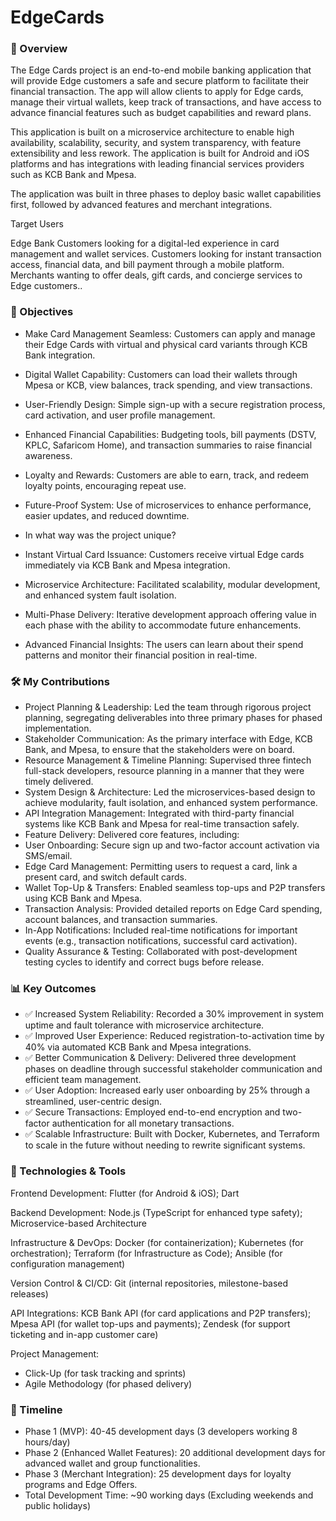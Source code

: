 # EdgeCards

### 📌 Overview
The Edge Cards project is an end-to-end mobile banking application that will provide Edge customers a safe and secure platform to facilitate their financial transaction. The app will allow clients to apply for Edge cards, manage their virtual wallets, keep track of transactions, and have access to advance financial features such as budget capabilities and reward plans.

This application is built on a microservice architecture to enable high availability, scalability, security, and system transparency, with feature extensibility and less rework. The application is built for Android and iOS platforms and has integrations with leading financial services providers such as KCB Bank and Mpesa.

The application was built in three phases to deploy basic wallet capabilities first, followed by advanced features and merchant integrations.

Target Users

Edge Bank Customers looking for a digital-led experience in card management and wallet services.
Customers looking for instant transaction access, financial data, and bill payment through a mobile platform.
Merchants wanting to offer deals, gift cards, and concierge services to Edge customers..

### 🎯 Objectives
- Make Card Management Seamless: Customers can apply and manage their Edge Cards with virtual and physical card variants through KCB Bank integration.
- Digital Wallet Capability: Customers can load their wallets through Mpesa or KCB, view balances, track spending, and view transactions.
- User-Friendly Design: Simple sign-up with a secure registration process, card activation, and user profile management.
- Enhanced Financial Capabilities: Budgeting tools, bill payments (DSTV, KPLC, Safaricom Home), and transaction summaries to raise financial awareness.
- Loyalty and Rewards: Customers are able to earn, track, and redeem loyalty points, encouraging repeat use.
- Future-Proof System: Use of microservices to enhance performance, easier updates, and reduced downtime.

- In what way was the project unique?
- Instant Virtual Card Issuance: Customers receive virtual Edge cards immediately via KCB Bank and Mpesa integration.
- Microservice Architecture: Facilitated scalability, modular development, and enhanced system fault isolation.
- Multi-Phase Delivery: Iterative development approach offering value in each phase with the ability to accommodate future enhancements.
- Advanced Financial Insights: The users can learn about their spend patterns and monitor their financial position in real-time.

### 🛠️ My Contributions
- Project Planning & Leadership: Led the team through rigorous project planning, segregating deliverables into three primary phases for phased implementation.
- Stakeholder Communication: As the primary interface with Edge, KCB Bank, and Mpesa, to ensure that the stakeholders were on board.
- Resource Management & Timeline Planning: Supervised three fintech full-stack developers, resource planning in a manner that they were timely delivered.
- System Design & Architecture: Led the microservices-based design to achieve modularity, fault isolation, and enhanced system performance.
- API Integration Management: Integrated with third-party financial systems like KCB Bank and Mpesa for real-time transaction safely.
- Feature Delivery: Delivered core features, including:
- User Onboarding: Secure sign up and two-factor account activation via SMS/email.
- Edge Card Management: Permitting users to request a card, link a present card, and switch default cards.
- Wallet Top-Up & Transfers: Enabled seamless top-ups and P2P transfers using KCB Bank and Mpesa.
- Transaction Analysis: Provided detailed reports on Edge Card spending, account balances, and transaction summaries.
- In-App Notifications: Included real-time notifications for important events (e.g., transaction notifications, successful card activation).
- Quality Assurance & Testing: Collaborated with post-development testing cycles to identify and correct bugs before release.

### 📊 Key Outcomes
- ✅ Increased System Reliability: Recorded a 30% improvement in system uptime and fault tolerance with microservice architecture.
- ✅ Improved User Experience: Reduced registration-to-activation time by 40% via automated KCB Bank and Mpesa integrations.
- ✅ Better Communication & Delivery: Delivered three development phases on deadline through successful stakeholder communication and efficient team management.
- ✅ User Adoption: Increased early user onboarding by 25% through a streamlined, user-centric design.
- ✅ Secure Transactions: Employed end-to-end encryption and two-factor authentication for all monetary transactions.
- ✅ Scalable Infrastructure: Built with Docker, Kubernetes, and Terraform to scale in the future without needing to rewrite significant systems.

### 📁 Technologies & Tools
Frontend Development:
Flutter (for Android & iOS); Dart

Backend Development:
Node.js (TypeScript for enhanced type safety); Microservice-based Architecture

Infrastructure & DevOps:
Docker (for containerization); Kubernetes (for orchestration); Terraform (for Infrastructure as Code); Ansible (for configuration management)

Version Control & CI/CD:
Git (internal repositories, milestone-based releases)

API Integrations:
KCB Bank API (for card applications and P2P transfers); Mpesa API (for wallet top-ups and payments); Zendesk (for support ticketing and in-app customer care)

Project Management:
- Click-Up (for task tracking and sprints)
- Agile Methodology (for phased delivery)

### 📅 Timeline
- Phase 1 (MVP): 40-45 development days (3 developers working 8 hours/day)
- Phase 2 (Enhanced Wallet Features): 20 additional development days for advanced wallet and group functionalities.
- Phase 3 (Merchant Integration): 25 development days for loyalty programs and Edge Offers.
- Total Development Time: ~90 working days (Excluding weekends and public holidays)
